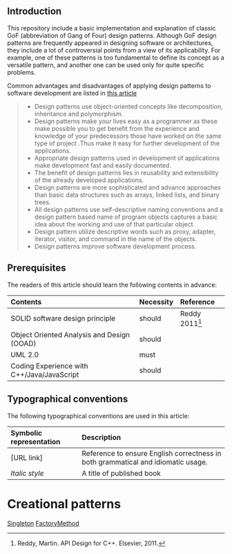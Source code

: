 ## Introduction
This repository include a basic implementation and explanation of classic GoF (abbreviation of Gang of Four) design patterns. Although GoF design patterns are frequently appeared in designing software or architectures, they include a lot of controversial points from a view of its applicability. For example, one of these patterns is too fundamental to define its concept as a versatile pattern, and another one can be used only for quite specific problems.

Common advantages and disadvantages of applying design patterns to software development are listed in [this article](https://www.linkedin.com/pulse/benefits-design-patterns-application-development-shibaji-debnath)

>*  Design patterns use object-oriented concepts like decomposition, inheritance and polymorphism.
>*  Design patterns make your lives easy as a programmer as these make possible you to get benefit from the experience and knowledge of your predecessors those have worked on the same type of project .Thus make it easy for further development of the applications.
>*  Appropriate design patterns used in development of applications make development fast and easily documented.
>*  The benefit of design patterns lies in reusability and extensibility of the already developed applications.
>*  Design patterns are more sophisticated and advance approaches than basic data structures such as arrays, linked lists, and binary trees.
>*  All design patterns use self-descriptive naming conventions and a design pattern based name of program objects captures a basic idea about the working and use of that particular object.
>*  Design pattern utilize descriptive words such as proxy, adapter, iterator, visitor, and command in the name of the objects.
>*  Design patterns improve software development process.

## Prerequisites

The readers of this article should learn the following contents in advance:

|Contents|Necessity|Reference|
|:------|:------|:------|
|SOLID software design principle|should|Reddy 2011[^1]|
|Object Oriented Analysis and Design (OOAD)|should||
|UML 2.0|must||
|Coding Experience with C++/Java/JavaScript|should||

## Typographical conventions
The following typographical conventions are used in this article:

|Symbolic representation|Description|
|:----|:-----|
|[URL link]|Reference to ensure English correctness in both grammatical and idiomatic usage.|
|*Italic style*|A title of published book|

# Creational patterns

[Singleton](GoF/Singleton.md)
[FactoryMethod](GoF/FactoryMethod.md)

[^1]: Reddy, Martin. API Design for C++. Elsevier, 2011.
